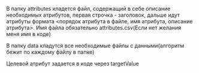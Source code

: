 В папку attributes кладется файл, содержащий в себе описание необходимых атрибутов, первая строчка - заголовок, дальше идут атрибуты формата <порядок атрибута в файле, имя атрибута, описание атрибута>. Имя файла обязательно attributes.csv(Если нет желания меня имя в коде)

В папку data кладутся все необходимые файлы с данными(алгоритм бежит по каждому файлу в папке)

Целевой атрибут задается в коде через targetValue
